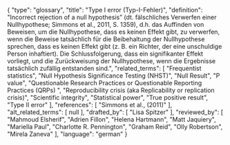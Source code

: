 {
    "type": "glossary",
    "title": "Type I error (Typ-I-Fehler)",
    "definition": "Incorrect rejection of a null hypothesis” (dt. fälschliches Verwerfen einer Nullhypothese; Simmons et al., 2011, S. 1359), d.h. das Auffinden von Beweisen, um die Nullhypothese, dass es keinen Effekt gibt, zu verwerfen, wenn die Beweise tatsächlich für die Beibehaltung der Nullhypothese sprechen, dass es keinen Effekt gibt (z. B. ein Richter, der eine unschuldige Person inhaftiert). Die Schlussfolgerung, dass ein signifikanter Effekt vorliegt, und die Zurückweisung der Nullhypothese, wenn die Ergebnisse tatsächlich zufällig entstanden sind.",
    "related_terms": [
        "Frequentist statistics",
        "Null Hypothesis Significance Testing (NHST)",
        "Null Result",
        "P value",
        "Questionable Research Practices or Questionable Reporting Practices (QRPs) ",
        "Reproducibility crisis (aka Replicability or replication crisis)",
        "Scientific integrity",
        "Statistical power",
        "True positive result",
        "Type II error"
    ],
    "references": [
        "Simmons et al., (2011)"
    ],
    "alt_related_terms": [
        null
    ],
    "drafted_by": [
        "Lisa Spitzer"
    ],
    "reviewed_by": [
        "Mahmoud Elsherif",
        "Adrien Fillon",
        "Helena Hartmann",
        "Matt Jaquiery",
        "Mariella Paul",
        "Charlotte R. Pennington",
        "Graham Reid",
        "Olly Robertson",
        "Mirela Zaneva"
    ],
    "language": "german"
}